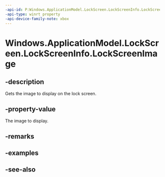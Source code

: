 ```yaml
---
-api-id: P:Windows.ApplicationModel.LockScreen.LockScreenInfo.LockScreenImage
-api-type: winrt property
-api-device-family-note: xbox
---
```


<!-- Property syntax
public Windows.Storage.Streams.IRandomAccessStream LockScreenImage { get; }
-->

# Windows.ApplicationModel.LockScreen.LockScreenInfo.LockScreenImage

## -description
Gets the image to display on the lock screen.

## -property-value
The image to display.

## -remarks

## -examples

## -see-also
